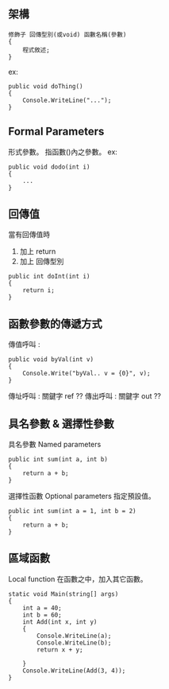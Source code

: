 ## 架構

```
修飾子 回傳型別(或void) 函數名稱(參數)
{
    程式敘述;
}
```
ex:
```
public void doThing()
{
    Console.WriteLine("...");
}
```
## Formal Parameters
形式參數。
指函數()內之參數。
ex:
```
public void dodo(int i)
{
    ...
}
```

## 回傳值
當有回傳值時
1. 加上 return
2. 加上 回傳型別
```
public int doInt(int i)
{
    return i;
}
```

## 函數參數的傳遞方式

傳值呼叫 : 
```
public void byVal(int v)
{
    Console.Write("byVal.. v = {0}", v);
}
```
傳址呼叫 : 關鍵字 ref
??
傳出呼叫 : 關鍵字 out
??

## 具名參數 & 選擇性參數
具名參數 Named parameters
```
public int sum(int a, int b)
{
    return a + b;
}
```
選擇性函數 Optional parameters
指定預設值。
```
public int sum(int a = 1, int b = 2)
{
    return a + b;
}
```

## 區域函數
Local function
在函數之中，加入其它函數。
```
static void Main(string[] args)
{
    int a = 40;
    int b = 60;
    int Add(int x, int y)
    {
        Console.WriteLine(a);
        Console.WriteLine(b);
        return x + y;

    }
    Console.WriteLine(Add(3, 4));
}
```

